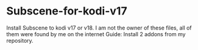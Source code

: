 # Subscene-for-kodi-v17
Install Subscene to kodi v17 or v18. 
I am not the owner of these files, all of them were found by me on the internet
Guide:
Install 2 addons from my repository.
